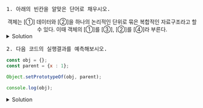 <pre>1. 아래의 빈칸을 알맞은 단어로 채우시오.</pre>
<div align="center">
객체는 [①] 데이터와 [②]을 하나의 논리적인 단위로 묶은 복합적인 자료구조라고 할 수 있다.
이때 객체의 [①]를 [③], [②]를 [④]라 부른다.
</div>

<details>
<summary>Solution</summary>
<strong>①: 상태<br>②: 동작<br>③: 프로퍼티<br>④: 메서드</strong>
</details>

<pre>2. 다음 코드의 실행결과를 예측해보시오.</pre>
```js
const obj = {};
const parent = {x : 1};

Object.setPrototypeOf(obj, parent);

console.log(obj);
```

<details>
<summary>Solution</summary>
<strong>{}</strong>
<pre>obj의 프로토타입에 x: 1이 추가 되는 것이지 obj 자체가 변하는 것은 아니다.
위의 코드에서 Object.getPrototypeOf(obj)를 실행해보자.</pre>
</details>


